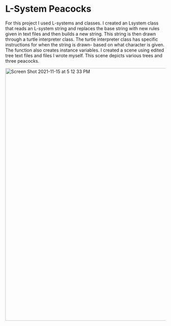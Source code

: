 # L-System Peacocks

For this project I used L-systems and classes. I created an Lsystem class that reads an L-system string and replaces the base string with new rules given in text files and then builds a new string. This string is then drawn through a turtle interpreter class. The turtle interpreter class has specific instructions for when the string is drawn- based on what character is given. The function also creates instance variables. I created a scene using edited tree text files and files I wrote myself. This scene depicts various trees and three peacocks.


<img width="792" alt="Screen Shot 2021-11-15 at 5 12 33 PM" src="https://user-images.githubusercontent.com/113323340/218286272-46cb4fe6-b7e0-4294-91b9-2057dbdff586.png">
